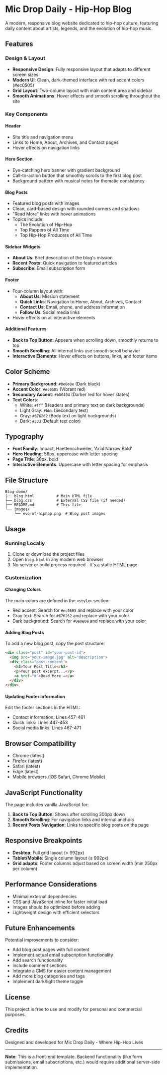 # Mic Drop Daily - Hip-Hop Blog

A modern, responsive blog website dedicated to hip-hop culture, featuring daily content about artists, legends, and the evolution of hip-hop music.

## Features

### Design & Layout
- **Responsive Design**: Fully responsive layout that adapts to different screen sizes
- **Modern UI**: Clean, dark-themed interface with red accent colors (#ec0505)
- **Grid Layout**: Two-column layout with main content area and sidebar
- **Smooth Animations**: Hover effects and smooth scrolling throughout the site

### Key Components

#### Header
- Site title and navigation menu
- Links to Home, About, Archives, and Contact pages
- Hover effects on navigation links

#### Hero Section
- Eye-catching hero banner with gradient background
- Call-to-action button that smoothly scrolls to the first blog post
- Background pattern with musical notes for thematic consistency

#### Blog Posts
- Featured blog posts with images
- Clean, card-based design with rounded corners and shadows
- "Read More" links with hover animations
- Topics include:
  - The Evolution of Hip-Hop
  - Top Rappers of All Time
  - Top Hip-Hop Producers of All Time

#### Sidebar Widgets
- **About Us**: Brief description of the blog's mission
- **Recent Posts**: Quick navigation to featured articles
- **Subscribe**: Email subscription form

#### Footer
- Four-column layout with:
  - **About Us**: Mission statement
  - **Quick Links**: Navigation to Home, About, Archives, Contact
  - **Contact Us**: Email, phone, and address information
  - **Follow Us**: Social media links
- Hover effects on all interactive elements

#### Additional Features
- **Back to Top Button**: Appears when scrolling down, smoothly returns to top
- **Smooth Scrolling**: All internal links use smooth scroll behavior
- **Interactive Elements**: Hover effects on buttons, links, and footer items

## Color Scheme

- **Primary Background**: `#0e0e0e` (Dark black)
- **Accent Color**: `#ec0505` (Vibrant red)
- **Secondary Accent**: `#b80404` (Darker red for hover states)
- **Text Colors**:
  - White: `#fff` (Headers and primary text on dark backgrounds)
  - Light Gray: `#bbb` (Secondary text)
  - Gray: `#676262` (Body text on light backgrounds)
  - Dark: `#333` (Default text color)

## Typography

- **Font Family**: Impact, Haettenschweiler, 'Arial Narrow Bold'
- **Hero Heading**: 56px, uppercase with letter spacing
- **Page Title**: 38px, bold
- **Interactive Elements**: Uppercase with letter spacing for emphasis

## File Structure

```
Blog-demo/
├── blog.html          # Main HTML file
├── blog.css           # External CSS file (if needed)
├── README.md          # This file
└── images/
    └── evo-of-hiphop.png  # Blog post images
```

## Usage

### Running Locally
1. Clone or download the project files
2. Open `blog.html` in any modern web browser
3. No server or build process required - it's a static HTML page

### Customization

#### Changing Colors
The main colors are defined in the `<style>` section:
- Red accent: Search for `#ec0505` and replace with your color
- Gray text: Search for `#676262` and replace with your color
- Dark background: Search for `#0e0e0e` and replace with your color

#### Adding Blog Posts
To add a new blog post, copy the post structure:
```html
<div class="post" id="your-post-id">
  <img src="your-image.jpg" alt="description">
  <div class="post-content">
    <h3>Your Post Title</h3>
    <p>Your post excerpt...</p>
    <a href="#">Read More →</a>
  </div>
</div>
```

#### Updating Footer Information
Edit the footer sections in the HTML:
- Contact information: Lines 457-461
- Quick links: Lines 447-453
- Social media links: Lines 467-471

## Browser Compatibility

- Chrome (latest)
- Firefox (latest)
- Safari (latest)
- Edge (latest)
- Mobile browsers (iOS Safari, Chrome Mobile)

## JavaScript Functionality

The page includes vanilla JavaScript for:
1. **Back to Top Button**: Shows after scrolling 300px down
2. **Smooth Scrolling**: For navigation links and internal anchors
3. **Recent Posts Navigation**: Links to specific blog posts on the page

## Responsive Breakpoints

- **Desktop**: Full grid layout (> 992px)
- **Tablet/Mobile**: Single column layout (≤ 992px)
- **Grid adapts**: Footer columns adjust based on screen width (min 250px per column)

## Performance Considerations

- Minimal external dependencies
- CSS and JavaScript inline for faster initial load
- Images should be optimized before adding
- Lightweight design with efficient selectors

## Future Enhancements

Potential improvements to consider:
- Add blog post pages with full content
- Implement actual email subscription functionality
- Add search functionality
- Include comment sections
- Integrate a CMS for easier content management
- Add more blog categories and tags
- Implement dark/light theme toggle

## License

This project is free to use and modify for personal and commercial purposes.

## Credits

Designed and developed for Mic Drop Daily - Where Hip-Hop Lives

---

**Note**: This is a front-end template. Backend functionality (like form submissions, email subscriptions, etc.) would require additional server-side implementation.

